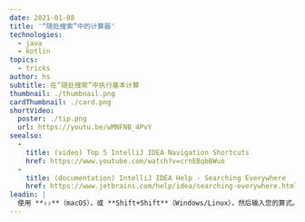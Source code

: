```yaml
---
date: 2021-01-08
title: '“随处搜索”中的计算器'
technologies:
  - java
  - kotlin
topics:
  - tricks
author: hs
subtitle: 在“随处搜索”中执行基本计算
thumbnail: ./thumbnail.png
cardThumbnail: ./card.png
shortVideo:
  poster: ./tip.png
  url: https://youtu.be/wMNFNB_4PvY
seealso:
  - 
    title: (video) Top 5 IntelliJ IDEA Navigation Shortcuts
    href: https://www.youtube.com/watch?v=crnEBqbBWuo
  - 
    title: (documentation) IntelliJ IDEA Help - Searching Everywhere
    href: https://www.jetbrains.com/help/idea/searching-everywhere.html
leadin: |
  使用 **⇧⇧**（macOS），或 **Shift+Shift**（Windows/Linux），然后输入您的算式。 结果将显示在“随处搜索”对话框的顶部的_Result:_。
---
```


